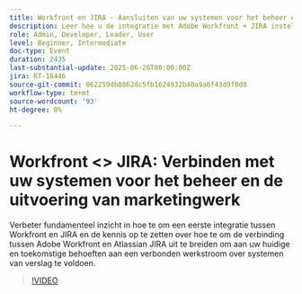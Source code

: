 ```yaml
---
title: Workfront en JIRA - Aansluiten van uw systemen voor het beheer en de ontwikkeling van marketingwerk
description: Leer hoe u de integratie met Adobe Workfront + JIRA instelt en uitbreidt ter ondersteuning van gekoppelde workflows tussen recordsystemen voor huidige en toekomstige behoeften.
role: Admin, Developer, Leader, User
level: Beginner, Intermediate
doc-type: Event
duration: 2435
last-substantial-update: 2025-06-26T00:00:00Z
jira: KT-18446
source-git-commit: 062259db0862dc5fb1624932b40a9a6f43d9f0d0
workflow-type: tm+mt
source-wordcount: '93'
ht-degree: 0%

---
```



# Workfront &lt;> JIRA: Verbinden met uw systemen voor het beheer en de uitvoering van marketingwerk

Verbeter fundamenteel inzicht in hoe te om een eerste integratie tussen Workfront en JIRA en de kennis op te zetten over hoe te om de verbinding tussen Adobe Workfront en Atlassian JIRA uit te breiden om aan uw huidige en toekomstige behoeften aan een verbonden werkstroom over systemen van verslag te voldoen.

>[!VIDEO](https://video.tv.adobe.com/v/3464442/?learn=on&enablevpops)
